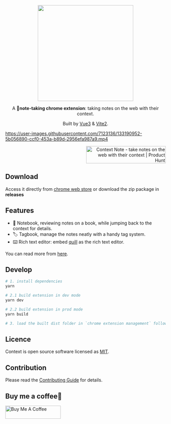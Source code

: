 

<p align="center">
  <a href="https://chrome.google.com/webstore/detail/context-note/enmeffcefbiehghanidhebgiccljmncl?hl=zh-CN" target="_blank">
    <img width="300" src="https://user-images.githubusercontent.com/7123136/132152458-37a8ec1d-dfb2-4957-8451-44cf01312820.png">
  </a>
  <br>
</p>

<p align="center">A 📝<b>note-taking chrome extension</b>: taking notes on the web with their context.
</p>
<p align="center">Built by <a href="https://v3.vuejs.org/" target="_blank">Vue3</a> & <a href="https://vitejs.dev/" target="_blank">Vite2</a>.</p>

https://user-images.githubusercontent.com/7123136/133190952-5b056890-ccf0-453a-b89d-2956efa987a9.mp4

<p align="right">
<a href="https://www.producthunt.com/posts/context-note?utm_source=badge-featured&utm_medium=badge&utm_souce=badge-context-note" target="_blank"><img src="https://api.producthunt.com/widgets/embed-image/v1/featured.svg?post_id=313885&theme=light" alt="Context Note - take notes on the web with their context | Product Hunt" style="width: 250px; height: 54px;" width="250" height="54" /></a>
</p>

## Download
Access it directly from [chrome web store](https://chrome.google.com/webstore/detail/context-note/enmeffcefbiehghanidhebgiccljmncl) or download the zip package in **releases**

## Features

- 📝 Notebook, reviewing notes on a book, while jumping back to the context for details.
- 🏷️ Tagbook, manage the notes neatly with a handy tag system.
- ⌨️ Rich text editor: embed [quill](https://quilljs.com/) as the rich text editor.

You can read more from [here](https://medium.com/@neochan_66076/take-your-notes-on-the-web-with-their-context-77e8b9aaf1be).

## Develop

```bash
# 1. install dependencies
yarn

# 2.1 build extension in dev mode
yarn dev

# 2.2 build extension in prod mode
yarn build

# 3. load the built dist folder in `chrome extension management` following https://support.google.com/chrome_webstore/answer/2664769?hl=en
```

## Licence

Context is open source software licensed as
[MIT](https://github.com/betterRunner/context-note/blob/main/LICENSE.md).

## Contribution

Please read the [Contributing Guide](./.github/contributing.md) for details.

## Buy me a coffee🌹
<a href="https://www.buymeacoffee.com/jimlau" target="_blank"><img src="https://cdn.buymeacoffee.com/buttons/default-orange.png" alt="Buy Me A Coffee" height="41" width="174"></a>
